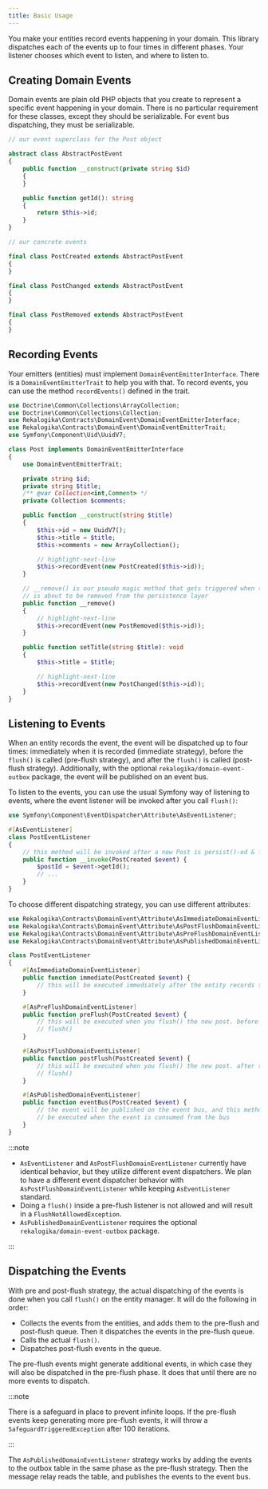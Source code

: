 ```yaml
---
title: Basic Usage
---
```


You make your entities record events happening in your domain. This library
dispatches each of the events up to four times in different phases. Your
listener chooses which event to listen, and where to listen to.

## Creating Domain Events

Domain events are plain old PHP objects that you create to represent a specific
event happening in your domain. There is no particular requirement for these
classes, except they should be serializable. For event bus dispatching, they
must be serializable.

```php
// our event superclass for the Post object

abstract class AbstractPostEvent
{
    public function __construct(private string $id)
    {
    }

    public function getId(): string
    {
        return $this->id;
    }
}

// our concrete events

final class PostCreated extends AbstractPostEvent
{
}

final class PostChanged extends AbstractPostEvent
{
}

final class PostRemoved extends AbstractPostEvent
{
}
```

## Recording Events

Your emitters (entities) must implement `DomainEventEmitterInterface`.
There is a `DomainEventEmitterTrait` to help you with that. To record events,
you can use the method `recordEvents()` defined in the trait.

```php
use Doctrine\Common\Collections\ArrayCollection;
use Doctrine\Common\Collections\Collection;
use Rekalogika\Contracts\DomainEvent\DomainEventEmitterInterface;
use Rekalogika\Contracts\DomainEvent\DomainEventEmitterTrait;
use Symfony\Component\Uid\UuidV7;

class Post implements DomainEventEmitterInterface
{
    use DomainEventEmitterTrait;

    private string $id;
    private string $title;
    /** @var Collection<int,Comment> */
    private Collection $comments;

    public function __construct(string $title)
    {
        $this->id = new UuidV7();
        $this->title = $title;
        $this->comments = new ArrayCollection();

        // highlight-next-line
        $this->recordEvent(new PostCreated($this->id));
    }

    // __remove() is our pseudo magic method that gets triggered when the entity
    // is about to be removed from the persistence layer
    public function __remove()
    {
        // highlight-next-line
        $this->recordEvent(new PostRemoved($this->id));
    }

    public function setTitle(string $title): void
    {
        $this->title = $title;

        // highlight-next-line
        $this->recordEvent(new PostChanged($this->id));
    }
}
```

## Listening to Events

When an entity records the event, the event will be dispatched up to four times:
immediately when it is recorded (immediate strategy), before the `flush()` is
called (pre-flush strategy), and after the `flush()` is called (post-flush
strategy). Additionally, with the optional `rekalogika/domain-event-outbox`
package, the event will be published on an event bus.

To listen to the events, you can use the usual Symfony way of listening to
events, where the event listener will be invoked after you call `flush()`:

```php
use Symfony\Component\EventDispatcher\Attribute\AsEventListener;

#[AsEventListener]
class PostEventListener
{
    // this method will be invoked after a new Post is persist()-ed & flush()-ed
    public function __invoke(PostCreated $event) {
        $postId = $event->getId();
        // ...
    }
}
```

To choose different dispatching strategy, you can use different attributes:

```php
use Rekalogika\Contracts\DomainEvent\Attribute\AsImmediateDomainEventListener;
use Rekalogika\Contracts\DomainEvent\Attribute\AsPostFlushDomainEventListener;
use Rekalogika\Contracts\DomainEvent\Attribute\AsPreFlushDomainEventListener;
use Rekalogika\Contracts\DomainEvent\Attribute\AsPublishedDomainEventListener;

class PostEventListener
{
    #[AsImmediateDomainEventListener]
    public function immediate(PostCreated $event) {
        // this will be executed immediately after the entity records the event
    }

    #[AsPreFlushDomainEventListener]
    public function preFlush(PostCreated $event) {
        // this will be executed when you flush() the new post. before the actual
        // flush()
    }

    #[AsPostFlushDomainEventListener]
    public function postFlush(PostCreated $event) {
        // this will be executed when you flush() the new post. after the actual
        // flush()
    }

    #[AsPublishedDomainEventListener]
    public function eventBus(PostCreated $event) {
        // the event will be published on the event bus, and this method will
        // be executed when the event is consumed from the bus
    }
}
```

:::note

* `AsEventListener` and `AsPostFlushDomainEventListener` currently have
  identical behavior, but they utilize different event dispatchers. We plan to
  have a different event dispatcher behavior with
  `AsPostFlushDomainEventListener` while keeping `AsEventListener` standard.
* Doing a `flush()` inside a pre-flush listener is not allowed and will result
  in a `FlushNotAllowedException`.
* `AsPublishedDomainEventListener` requires the optional
  `rekalogika/domain-event-outbox` package.

:::

## Dispatching the Events

With pre and post-flush strategy, the actual dispatching of the events is done
when you call `flush()` on the entity manager. It will do the following in
order:

* Collects the events from the entities, and adds them to the pre-flush and
  post-flush queue. Then it dispatches the events in the pre-flush queue.
* Calls the actual `flush()`.
* Dispatches post-flush events in the queue.

The pre-flush events might generate additional events, in which case they will
also be dispatched in the pre-flush phase. It does that until there are no more
events to dispatch.

:::note

There is a safeguard in place to prevent infinite loops. If the pre-flush events
keep generating more pre-flush events, it will throw a
`SafeguardTriggeredException` after 100 iterations.

:::

The `AsPublishedDomainEventListener` strategy works by adding the events to the
outbox table in the same phase as the pre-flush strategy. Then the message relay
reads the table, and publishes the events to the event bus.